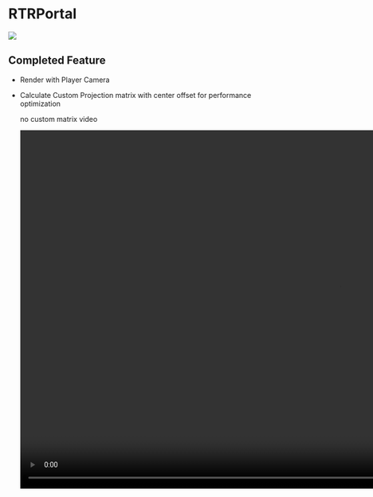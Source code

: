 # RTRPortal

![](https://progress-bar.dev/40/?scale=100&title=RTRPortal&width=1000&color=babaca)

## Completed Feature

- Render with Player Camera
- Calculate Custom Projection matrix with center offset for performance optimization

    no custom matrix video

    <video width="1280" height="720" controls>
    <source src="2023-02-23 17-51-27.mp4" type="video/mp4">
    </video>
